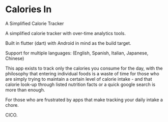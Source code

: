 # Calories In
A Simplified Calorie Tracker

A simplified calorie tracker with over-time analytics tools.

Built in flutter \(dart\) with Android in mind as the build target.

Support for multiple languages: (English, Spanish, Italian, Japanese, Chinese)

This app exists to track only the calories you consume for the day, with the philosophy that entering individual foods
is a waste of time for those who are simply trying to maintain a certain level of calorie intake - and that calorie
look-up through listed nutrition facts or a quick google search is more than enough. 


For those who are frustrated by apps that make tracking your daily intake a chore.


CICO.

